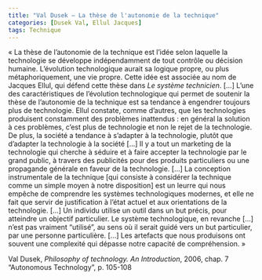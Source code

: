 ```yaml
---
title: "Val Dusek – La thèse de l'autonomie de la technique"
categories: [Dusek Val, Ellul Jacques]
tags: Technique
---
```


« La thèse de l’autonomie de la technique est l’idée selon laquelle la technologie se développe indépendamment de tout contrôle ou décision humaine. L’évolution technologique aurait sa logique propre, ou plus métaphoriquement, une vie propre. Cette idée est associée au nom de Jacques Ellul, qui défend cette thèse dans _Le système technicien_. […] L’une des caractéristiques de l’évolution technologique qui permet de soutenir la thèse de l’autonomie de la technique est sa tendance à engendrer toujours plus de technologie. Ellul constate, comme d’autres, que les technologies produisent constamment des problèmes inattendus : en général la solution à ces problèmes, c’est plus de technologie et non le rejet de la technologie. De plus, la société a tendance à s’adapter à la technologie, plutôt que d’adapter la technologie à la société […] Il y a tout un marketing de la technologie qui cherche à séduire et à faire accepter la technologie par le grand public, à travers des publicités pour des produits particuliers ou une propagande générale en faveur de la technologie. […] La conception instrumentale de la technique [qui consiste à considérer la technique comme un simple moyen à notre disposition] est un leurre qui nous empêche de comprendre les systèmes technologiques modernes, et elle ne fait que servir de justification à l’état actuel et aux orientations de la technologie. […] Un individu utilise un outil dans un but précis, pour atteindre un objectif particulier. Le système technologique, en revanche […] n’est pas vraiment “utilisé”, au sens où il serait guidé vers un but particulier, par une personne particulière. […] Les artefacts que nous produisons ont souvent une complexité qui dépasse notre capacité de compréhension. »

Val Dusek, _Philosophy of technology. An Introduction_, 2006, chap. 7 “Autonomous Technology”, p. 105-108